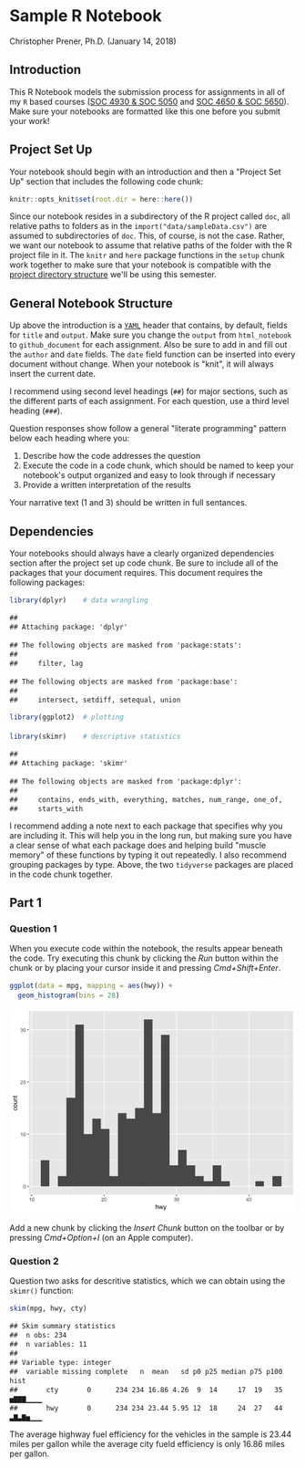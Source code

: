Sample R Notebook
================
Christopher Prener, Ph.D.
(January 14, 2018)

Introduction
------------

This R Notebook models the submission process for assignments in all of my `R` based courses ([SOC 4930 & SOC 5050](https://slu-soc5050.github.io) and [SOC 4650 & SOC 5650](https://slu-soc5650.github.io)). Make sure your notebooks are formatted like this one before you submit your work!

Project Set Up
--------------

Your notebook should begin with an introduction and then a "Project Set Up" section that includes the following code chunk:

``` r
knitr::opts_knit$set(root.dir = here::here())
```

Since our notebook resides in a subdirectory of the R project called `doc`, all relative paths to folders as in the `import("data/sampleData.csv")` are assumed to subdirectories of `doc`. This, of course, is not the case. Rather, we want our notebook to assume that relative paths of the folder with the R project file in it. The `knitr` and `here` package functions in the `setup` chunk work together to make sure that your notebook is compatible with the [project directory structure](https://chris-prener.github.io/SSDSBook/organizing-projects.html) we'll be using this semester.

General Notebook Structure
--------------------------

Up above the introduction is a [`YAML`](https://en.wikipedia.org/wiki/YAML) header that contains, by default, fields for `title` and `output`. Make sure you change the `output` from `html_notebook` to `github_document` for each assignment. Also be sure to add in and fill out the `author` and `date` fields. The `date` field function can be inserted into every document without change. When your notebook is "knit", it will always insert the current date.

I recommend using second level headings (`##`) for major sections, such as the different parts of each assignment. For each question, use a third level heading (`###`).

Question responses show follow a general "literate programming" pattern below each heading where you:

1.  Describe how the code addresses the question
2.  Execute the code in a code chunk, which should be named to keep your notebook's output organized and easy to look through if necessary
3.  Provide a written interpretation of the results

Your narrative text (1 and 3) should be written in full sentances.

Dependencies
------------

Your notebooks should always have a clearly organized dependencies section after the project set up code chunk. Be sure to include all of the packages that your document requires. This document requires the following packages:

``` r
library(dplyr)    # data wrangling
```

    ## 
    ## Attaching package: 'dplyr'

    ## The following objects are masked from 'package:stats':
    ## 
    ##     filter, lag

    ## The following objects are masked from 'package:base':
    ## 
    ##     intersect, setdiff, setequal, union

``` r
library(ggplot2)  # plotting

library(skimr)    # descriptive statistics
```

    ## 
    ## Attaching package: 'skimr'

    ## The following objects are masked from 'package:dplyr':
    ## 
    ##     contains, ends_with, everything, matches, num_range, one_of,
    ##     starts_with

I recommend adding a note next to each package that specifies why you are including it. This will help you in the long run, but making sure you have a clear sense of what each package does and helping build "muscle memory" of these functions by typing it out repeatedly. I also recommend grouping packages by type. Above, the two `tidyverse` packages are placed in the code chunk together.

Part 1
------

### Question 1

When you execute code within the notebook, the results appear beneath the code. Try executing this chunk by clicking the *Run* button within the chunk or by placing your cursor inside it and pressing *Cmd+Shift+Enter*.

``` r
ggplot(data = mpg, mapping = aes(hwy)) +
  geom_histogram(bins = 28)
```

![](sampleNotebook_files/figure-markdown_github/q1-plot-1.png)

Add a new chunk by clicking the *Insert Chunk* button on the toolbar or by pressing *Cmd+Option+I* (on an Apple computer).

### Question 2

Question two asks for descritive statistics, which we can obtain using the `skimr()` function:

``` r
skim(mpg, hwy, cty)
```

    ## Skim summary statistics
    ##  n obs: 234 
    ##  n variables: 11 
    ## 
    ## Variable type: integer 
    ##  variable missing complete   n  mean   sd p0 p25 median p75 p100     hist
    ##       cty       0      234 234 16.86 4.26  9  14     17  19   35 ▅▇▇▇▁▁▁▁
    ##       hwy       0      234 234 23.44 5.95 12  18     24  27   44 ▃▇▃▇▅▁▁▁

The average highway fuel efficiency for the vehicles in the sample is 23.44 miles per gallon while the average city fueld efficiency is only 16.86 miles per gallon.
